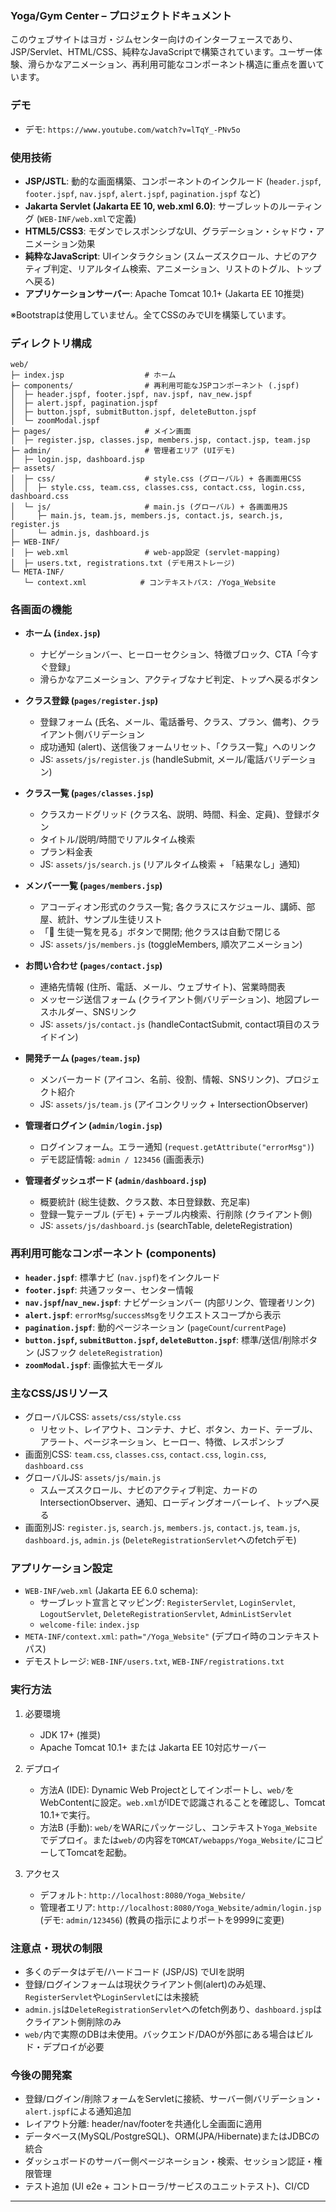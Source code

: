 
### Yoga/Gym Center – プロジェクトドキュメント

このウェブサイトはヨガ・ジムセンター向けのインターフェースであり、JSP/Servlet、HTML/CSS、純粋なJavaScriptで構築されています。ユーザー体験、滑らかなアニメーション、再利用可能なコンポーネント構造に重点を置いています。

### デモ
- デモ: `https://www.youtube.com/watch?v=lTqY_-PNv5o`


### 使用技術
- **JSP/JSTL**: 動的な画面構築、コンポーネントのインクルード (`header.jspf`, `footer.jspf`, `nav.jspf`, `alert.jspf`, `pagination.jspf` など)
- **Jakarta Servlet (Jakarta EE 10, web.xml 6.0)**: サーブレットのルーティング (`WEB-INF/web.xml`で定義)
- **HTML5/CSS3**: モダンでレスポンシブなUI、グラデーション・シャドウ・アニメーション効果
- **純粋なJavaScript**: UIインタラクション (スムーズスクロール、ナビのアクティブ判定、リアルタイム検索、アニメーション、リストのトグル、トップへ戻る)
- **アプリケーションサーバー**: Apache Tomcat 10.1+ (Jakarta EE 10推奨)

※Bootstrapは使用していません。全てCSSのみでUIを構築しています。

### ディレクトリ構成
```
web/
├─ index.jsp                  # ホーム
├─ components/                # 再利用可能なJSPコンポーネント (.jspf)
│  ├─ header.jspf, footer.jspf, nav.jspf, nav_new.jspf
│  ├─ alert.jspf, pagination.jspf
│  ├─ button.jspf, submitButton.jspf, deleteButton.jspf
│  └─ zoomModal.jspf
├─ pages/                     # メイン画面
│  ├─ register.jsp, classes.jsp, members.jsp, contact.jsp, team.jsp
├─ admin/                     # 管理者エリア (UIデモ)
│  ├─ login.jsp, dashboard.jsp
├─ assets/
│  ├─ css/                    # style.css (グローバル) + 各画面用CSS
│  │  ├─ style.css, team.css, classes.css, contact.css, login.css, dashboard.css
│  └─ js/                     # main.js (グローバル) + 各画面用JS
│     ├─ main.js, team.js, members.js, contact.js, search.js, register.js
│     └─ admin.js, dashboard.js
├─ WEB-INF/
│  ├─ web.xml                 # web-app設定 (servlet-mapping)
│  ├─ users.txt, registrations.txt (デモ用ストレージ)
└─ META-INF/
   └─ context.xml            # コンテキストパス: /Yoga_Website
```

### 各画面の機能
- **ホーム (`index.jsp`)**
  - ナビゲーションバー、ヒーローセクション、特徴ブロック、CTA「今すぐ登録」
  - 滑らかなアニメーション、アクティブなナビ判定、トップへ戻るボタン

- **クラス登録 (`pages/register.jsp`)**
  - 登録フォーム (氏名、メール、電話番号、クラス、プラン、備考)、クライアント側バリデーション
  - 成功通知 (alert)、送信後フォームリセット、「クラス一覧」へのリンク
  - JS: `assets/js/register.js` (handleSubmit, メール/電話バリデーション)

- **クラス一覧 (`pages/classes.jsp`)**
  - クラスカードグリッド (クラス名、説明、時間、料金、定員)、登録ボタン
  - タイトル/説明/時間でリアルタイム検索
  - プラン料金表
  - JS: `assets/js/search.js` (リアルタイム検索 + 「結果なし」通知)

- **メンバー一覧 (`pages/members.jsp`)**
  - アコーディオン形式のクラス一覧; 各クラスにスケジュール、講師、部屋、統計、サンプル生徒リスト
  - 「👥 生徒一覧を見る」ボタンで開閉; 他クラスは自動で閉じる
  - JS: `assets/js/members.js` (toggleMembers, 順次アニメーション)

- **お問い合わせ (`pages/contact.jsp`)**
  - 連絡先情報 (住所、電話、メール、ウェブサイト)、営業時間表
  - メッセージ送信フォーム (クライアント側バリデーション)、地図プレースホルダー、SNSリンク
  - JS: `assets/js/contact.js` (handleContactSubmit, contact項目のスライドイン)

- **開発チーム (`pages/team.jsp`)**
  - メンバーカード (アイコン、名前、役割、情報、SNSリンク)、プロジェクト紹介
  - JS: `assets/js/team.js` (アイコンクリック + IntersectionObserver)

- **管理者ログイン (`admin/login.jsp`)**
  - ログインフォーム。エラー通知 (`request.getAttribute("errorMsg")`)
  - デモ認証情報: `admin / 123456` (画面表示)

- **管理者ダッシュボード (`admin/dashboard.jsp`)**
  - 概要統計 (総生徒数、クラス数、本日登録数、充足率)
  - 登録一覧テーブル (デモ) + テーブル内検索、行削除 (クライアント側)
  - JS: `assets/js/dashboard.js` (searchTable, deleteRegistration)

### 再利用可能なコンポーネント (components)
- **`header.jspf`**: 標準ナビ (`nav.jspf`)をインクルード
- **`footer.jspf`**: 共通フッター、センター情報
- **`nav.jspf`/`nav_new.jspf`**: ナビゲーションバー (内部リンク、管理者リンク)
- **`alert.jspf`**: `errorMsg`/`successMsg`をリクエストスコープから表示
- **`pagination.jspf`**: 動的ページネーション (`pageCount`/`currentPage`)
- **`button.jspf`, `submitButton.jspf`, `deleteButton.jspf`**: 標準/送信/削除ボタン (JSフック `deleteRegistration`)
- **`zoomModal.jspf`**: 画像拡大モーダル

### 主なCSS/JSリソース
- グローバルCSS: `assets/css/style.css`
  - リセット、レイアウト、コンテナ、ナビ、ボタン、カード、テーブル、アラート、ページネーション、ヒーロー、特徴、レスポンシブ
- 画面別CSS: `team.css`, `classes.css`, `contact.css`, `login.css`, `dashboard.css`
- グローバルJS: `assets/js/main.js`
  - スムーズスクロール、ナビのアクティブ判定、カードのIntersectionObserver、通知、ローディングオーバーレイ、トップへ戻る
- 画面別JS: `register.js`, `search.js`, `members.js`, `contact.js`, `team.js`, `dashboard.js`, `admin.js` (`DeleteRegistrationServlet`へのfetchデモ)

### アプリケーション設定
- `WEB-INF/web.xml` (Jakarta EE 6.0 schema):
  - サーブレット宣言とマッピング: `RegisterServlet`, `LoginServlet`, `LogoutServlet`, `DeleteRegistrationServlet`, `AdminListServlet`
  - `welcome-file`: `index.jsp`
- `META-INF/context.xml`: `path="/Yoga_Website"` (デプロイ時のコンテキストパス)
- デモストレージ: `WEB-INF/users.txt`, `WEB-INF/registrations.txt`

### 実行方法
1) 必要環境
   - JDK 17+ (推奨)
   - Apache Tomcat 10.1+ または Jakarta EE 10対応サーバー

2) デプロイ
   - 方法A (IDE): Dynamic Web Projectとしてインポートし、`web/`をWebContentに設定。`web.xml`がIDEで認識されることを確認し、Tomcat 10.1+で実行。
   - 方法B (手動): `web/`をWARにパッケージし、コンテキスト`Yoga_Website`でデプロイ。または`web/`の内容を`TOMCAT/webapps/Yoga_Website/`にコピーしてTomcatを起動。

3) アクセス
   - デフォルト: `http://localhost:8080/Yoga_Website/`
   - 管理者エリア: `http://localhost:8080/Yoga_Website/admin/login.jsp` (デモ: `admin/123456`)
   (教員の指示によりポートを9999に変更)

### 注意点・現状の制限
- 多くのデータはデモ/ハードコード (JSP/JS) でUIを説明
- 登録/ログインフォームは現状クライアント側(alert)のみ処理、`RegisterServlet`や`LoginServlet`には未接続
- `admin.js`は`DeleteRegistrationServlet`へのfetch例あり、`dashboard.jsp`はクライアント側削除のみ
- `web/`内で実際のDBは未使用。バックエンド/DAOが外部にある場合はビルド・デプロイが必要

### 今後の開発案
- 登録/ログイン/削除フォームをServletに接続、サーバー側バリデーション・`alert.jspf`による通知追加
- レイアウト分離: header/nav/footerを共通化し全画面に適用
- データベース(MySQL/PostgreSQL)、ORM(JPA/Hibernate)またはJDBCの統合
- ダッシュボードのサーバー側ページネーション・検索、セッション認証・権限管理
- テスト追加 (UI e2e + コントローラ/サービスのユニットテスト)、CI/CD

---



